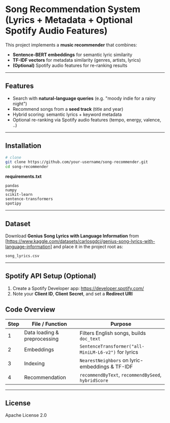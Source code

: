 # Song Recommendation System (Lyrics + Metadata + Optional Spotify Audio Features)

This project implements a **music recommender** that combines:

- **Sentence-BERT embeddings** for semantic lyric similarity  
- **TF-IDF vectors** for metadata similarity (genres, artists, lyrics)  
- **(Optional)** Spotify audio features for re-ranking results  

---

## Features

- Search with **natural-language queries** (e.g. "moody indie for a rainy night")  
- Recommend songs from a **seed track** (title and year)  
- Hybrid scoring: semantic lyrics + keyword metadata  
- Optional re-ranking via Spotify audio features (tempo, energy, valence, ..)

---

## Installation

```bash
# clone
git clone https://github.com/your-username/song-recommender.git
cd song-recommender

```

**requirements.txt**

```
pandas
numpy
scikit-learn
sentence-transformers
spotipy
```

---

## Dataset

Download **Genius Song Lyrics with Language Information** from [https://www.kaggle.com/datasets/carlosgdcj/genius-song-lyrics-with-language-information] 
and place it in the project root as:

```
song_lyrics.csv
```

---

## Spotify API Setup (Optional)

1. Create a Spotify Developer app: <https://developer.spotify.com/>  
2. Note your **Client ID**, **Client Secret**, and set a **Redirect URI**  


## Code Overview

| Step | File / Function | Purpose |
|------|-----------------|---------|
| 1 | Data loading & preprocessing | Filters English songs, builds `doc_text` |
| 2 | Embeddings | `SentenceTransformer("all-MiniLM-L6-v2")` for lyrics |
| 3 | Indexing | `NearestNeighbors` on lyric-embeddings & TF-IDF |
| 4 | Recommendation | `recommendByText`, `recommendBySeed`, `hybridScore` |
---

## License

Apache License 2.0

